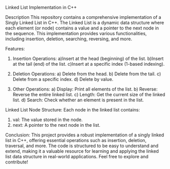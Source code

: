 Linked List Implementation in C++

Description
This repository contains a comprehensive implementation of a Singly Linked List in C++. The Linked List is a dynamic data structure where each element (or node) contains a value and a pointer to the next node in the sequence. This implementation provides various functionalities, including insertion, deletion, searching, reversing, and more.

Features:

1. Insertion Operations:
  a)Insert at the head (beginning) of the list.
  b)Insert at the tail (end) of the list.
  c)Insert at a specific index (1-based indexing).

2. Deletion Operations:
  a) Delete from the head.
  b) Delete from the tail.
  c) Delete from a specific index.
  d) Delete by value.

3. Other Operations:
  a) Display: Print all elements of the list.
  b) Reverse: Reverse the entire linked list.
  c) Length: Get the current size of the linked list.
  d) Search: Check whether an element is present in the list.

Linked List Node Structure:
Each node in the linked list contains:

  1) val: The value stored in the node.
  2) next: A pointer to the next node in the list.

Conclusion:
This project provides a robust implementation of a singly linked list in C++, offering essential operations such as insertion, deletion, traversal, and more. The code is structured to be easy to understand and extend, making it a valuable resource for learning and applying the linked list data structure in real-world applications. Feel free to explore and contribute!
